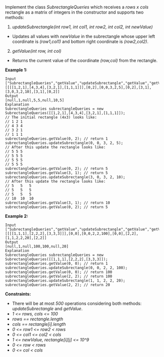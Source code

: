 Implement the class *SubrectangleQueries* which receives a *rows x cols* rectangle as a matrix of integers in the constructor and supports two methods:

1. *updateSubrectangle(int row1, int col1, int row2, int col2, int newValue)*

* Updates all values with *newValue* in the subrectangle whose upper left coordinate is *(row1,col1)* and bottom right coordinate is *(row2,col2)*.

2. *getValue(int row, int col)*

* Returns the current value of the coordinate *(row,col)* from the rectangle.

**Example 1:**
```
Input
["SubrectangleQueries","getValue","updateSubrectangle","getValue","getValue","updateSubrectangle","getValue","getValue"]
[[[[1,2,1],[4,3,4],[3,2,1],[1,1,1]]],[0,2],[0,0,3,2,5],[0,2],[3,1],[3,0,3,2,10],[3,1],[0,2]]
Output
[null,1,null,5,5,null,10,5]
Explanation
SubrectangleQueries subrectangleQueries = new SubrectangleQueries([[1,2,1],[4,3,4],[3,2,1],[1,1,1]]);
// The initial rectangle (4x3) looks like:
// 1 2 1
// 4 3 4
// 3 2 1
// 1 1 1
subrectangleQueries.getValue(0, 2); // return 1
subrectangleQueries.updateSubrectangle(0, 0, 3, 2, 5);
// After this update the rectangle looks like:
// 5 5 5
// 5 5 5
// 5 5 5
// 5 5 5
subrectangleQueries.getValue(0, 2); // return 5
subrectangleQueries.getValue(3, 1); // return 5
subrectangleQueries.updateSubrectangle(3, 0, 3, 2, 10);
// After this update the rectangle looks like:
// 5   5   5
// 5   5   5
// 5   5   5
// 10  10  10
subrectangleQueries.getValue(3, 1); // return 10
subrectangleQueries.getValue(0, 2); // return 5
```

**Example 2:**
```
Input
["SubrectangleQueries","getValue","updateSubrectangle","getValue","getValue","updateSubrectangle","getValue"]
[[[[1,1,1],[2,2,2],[3,3,3]]],[0,0],[0,0,2,2,100],[0,0],[2,2],[1,1,2,2,20],[2,2]]
Output
[null,1,null,100,100,null,20]
Explanation
SubrectangleQueries subrectangleQueries = new SubrectangleQueries([[1,1,1],[2,2,2],[3,3,3]]);
subrectangleQueries.getValue(0, 0); // return 1
subrectangleQueries.updateSubrectangle(0, 0, 2, 2, 100);
subrectangleQueries.getValue(0, 0); // return 100
subrectangleQueries.getValue(2, 2); // return 100
subrectangleQueries.updateSubrectangle(1, 1, 2, 2, 20);
subrectangleQueries.getValue(2, 2); // return 20
```

**Constraints:**

* There will be at most *500* operations considering both methods: *updateSubrectangle* and *getValue*.
* *1 <= rows, cols <= 100*
* *rows == rectangle.length*
* *cols == rectangle[i].length*
* *0 <= row1 <= row2 < rows*
* *0 <= col1 <= col2 < cols*
* *1 <= newValue, rectangle[i][j] <= 10^9*
* *0 <= row < rows*
* *0 <= col < cols*